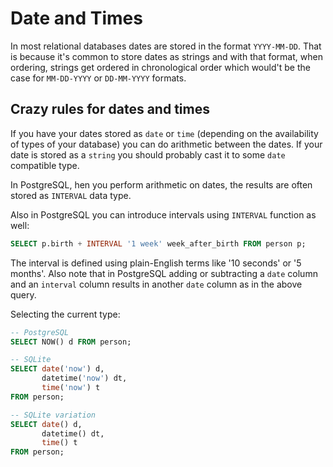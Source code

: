 # Date and Times
In most relational databases dates are stored in the format `YYYY-MM-DD`. That is because it's common to store dates as strings and with that format, when ordering, strings get ordered in chronological order which would't be the case for `MM-DD-YYYY` or `DD-MM-YYYY` formats.
## Crazy rules for dates and times
If you have your dates stored as `date` or `time` (depending on the availability of types of your database) you can do arithmetic between the dates.
If your date is stored as a `string` you should probably cast it to some `date` compatible type.

In PostgreSQL, hen you perform arithmetic on dates, the results are often stored as `INTERVAL` data type.

Also in PostgreSQL you can introduce intervals using `INTERVAL` function as well:
```SQL
SELECT p.birth + INTERVAL '1 week' week_after_birth FROM person p;
```

The interval is defined using plain-English terms like '10 seconds' or '5 months'. Also note that in PostgreSQL adding or subtracting a `date` column and an `interval` column results in another `date` column as in the above query.

Selecting the current type:
```SQL
-- PostgreSQL
SELECT NOW() d FROM person;

-- SQLite
SELECT date('now') d,
	   datetime('now') dt,
	   time('now') t
FROM person;

-- SQLite variation
SELECT date() d,
       datetime() dt,
       time() t
FROM person;
```